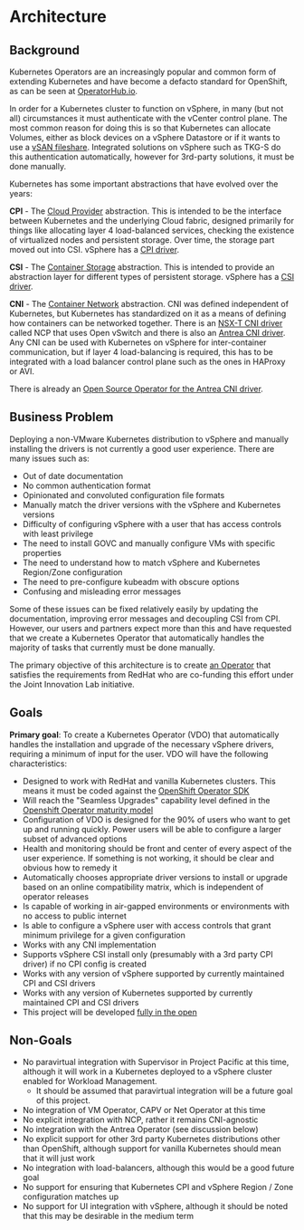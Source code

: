 # Architecture

## Background

Kubernetes Operators are an increasingly popular and common form of extending Kubernetes and have become a
defacto standard for OpenShift, as can be seen at [OperatorHub.io](https://operatorhub.io/).

In order for a Kubernetes cluster to function on vSphere, in many (but not all) circumstances it
must authenticate with the vCenter control plane. The most common reason for doing this is so that
Kubernetes can allocate Volumes, either as block devices on a vSphere Datastore or if it wants to
use a [vSAN fileshare](https://vsphere-csi-driver.sigs.k8s.io/driver-deployment/installation.html#vsphere-configuration-file-for-file-volumes-).
Integrated solutions on vSphere such as TKG-S do this authentication automatically,
however for 3rd-party solutions, it must be done manually.

Kubernetes has some important abstractions that have evolved over the years:

**CPI** - The [Cloud Provider](https://github.com/kubernetes/cloud-provider) abstraction.
This is intended to be the interface between Kubernetes and the underlying Cloud fabric,
designed primarily for things like allocating layer 4 load-balanced services, checking
the existence of virtualized nodes and persistent storage. Over time, the storage part
moved out into CSI. vSphere has a [CPI driver](https://github.com/kubernetes/cloud-provider-vsphere). 

**CSI** - The [Container Storage](https://kubernetes-csi.github.io/docs/) abstraction. 
This is intended to provide an abstraction layer for different types of persistent storage. 
vSphere has a [CSI driver](https://github.com/kubernetes-sigs/vsphere-csi-driver).

**CNI** - The [Container Network](https://github.com/containernetworking/cni) abstraction.
CNI was defined independent of Kubernetes, but Kubernetes has standardized on it as a means
of defining how containers can be networked together. There is an
[NSX-T CNI driver](https://docs.vmware.com/en/VMware-NSX-T-Data-Center/2.4/com.vmware.nsxt.ncp_kubernetes.doc/GUID-22D54FC5-4B06-4FE1-86A9-96A953FA15B9.html)
called NCP that uses Open vSwitch and there is also an [Antrea CNI driver](https://github.com/antrea-io/antrea).
Any CNI can be used with Kubernetes on vSphere for inter-container communication,
but if layer 4 load-balancing is required, this has to be integrated with a
load balancer control plane such as the ones in HAProxy or AVI.

There is already an [Open Source Operator for the Antrea CNI driver](https://github.com/vmware/antrea-operator-for-kubernetes).

## Business Problem

Deploying a non-VMware Kubernetes distribution to vSphere and manually installing the drivers
is not currently a good user experience. There are many issues such as:

- Out of date documentation
- No common authentication format
- Opinionated and convoluted configuration file formats
- Manually match the driver versions with the vSphere and Kubernetes versions
- Difficulty of configuring vSphere with a user that has access controls with least privilege
- The need to install GOVC and manually configure VMs with specific properties
- The need to understand how to match vSphere and Kubernetes Region/Zone configuration
- The need to pre-configure kubeadm with obscure options
- Confusing and misleading error messages

Some of these issues can be fixed relatively easily by updating the documentation, improving error messages
and decoupling CSI from CPI. However, our users and partners expect more than this and have requested that
we create a Kubernetes Operator that automatically handles the majority of tasks that currently must be done manually.

The primary objective of this architecture is to create [an Operator](https://github.com/vmware-tanzu/vsphere-kubernetes-drivers-operator)
that satisfies the requirements from RedHat who are co-funding this effort under the Joint Innovation Lab initiative.

## Goals

**Primary goal**: To create a Kubernetes Operator (VDO) that automatically handles the installation and
upgrade of the necessary vSphere drivers, requiring a minimum of input for the user. VDO will have the following characteristics:

- Designed to work with RedHat and vanilla Kubernetes clusters. This means it must be coded against the
[OpenShift Operator SDK](https://github.com/operator-framework/operator-sdk)
- Will reach the "Seamless Upgrades" capability level defined in the
[Openshift Operator maturity model](https://docs.openshift.com/container-platform/4.1/applications/operators/olm-what-operators-are.html#olm-maturity-model_olm-what-operators-are)
- Configuration of VDO is designed for the 90% of users who want to get up and running quickly.
Power users will be able to configure a larger subset of advanced options
- Health and monitoring should be front and center of every aspect of the user experience.
If something is not working, it should be clear and obvious how to remedy it
- Automatically chooses appropriate driver versions to install or upgrade based on an online
compatibility matrix, which is independent of operator releases
- Is capable of working in air-gapped environments or environments with no access to public internet
- Is able to configure a vSphere user with access controls that grant minimum privilege for a given configuration
- Works with any CNI implementation
- Supports vSphere CSI install only (presumably with a 3rd party CPI driver) if no CPI config is created
- Works with any version of vSphere supported by currently maintained CPI and CSI drivers
- Works with any version of Kubernetes supported by currently maintained CPI and CSI drivers
- This project will be developed [fully in the open](https://github.com/vmware-tanzu/vsphere-kubernetes-drivers-operator)

## Non-Goals

- No paravirtual integration with Supervisor in Project Pacific at this time, although it will work in a Kubernetes
deployed to a vSphere cluster enabled for Workload Management.
  - It should be assumed that paravirtual integration will be a future goal of this project.
- No integration of VM Operator, CAPV or Net Operator at this time
- No explicit integration with NCP, rather it remains CNI-agnostic
- No integration with the Antrea Operator (see discussion below)
- No explicit support for other 3rd party Kubernetes distributions other than OpenShift,
although support for vanilla Kubernetes should mean that it will just work
- No integration with load-balancers, although this would be a good future goal
- No support for ensuring that Kubernetes CPI and vSphere Region / Zone configuration matches up
- No support for UI integration with vSphere, although it should be noted that this may be desirable in the medium term


